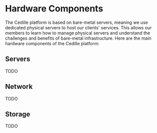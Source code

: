 # Hardware Components

The Cedille platform is based on bare-metal servers, meaning we use dedicated
physical servers to host our clients' services. This allows our members to learn
how to manage physical servers and understand the challenges and benefits of
bare-metal infrastructure. Here are the main hardware components of the Cedille
platform:

## Servers

TODO

## Network

TODO

## Storage

TODO

